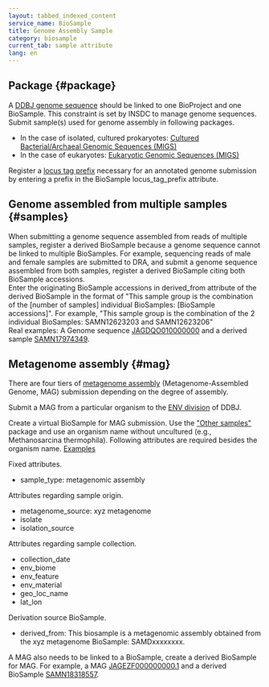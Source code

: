 ```yaml
---
layout: tabbed_indexed_content
service_name: BioSample
title: Genome Assembly Sample
category: biosample
current_tab: sample attribute
lang: en
---
```


## Package {#package}

A [DDBJ genome sequence](/ddbj/mss-e.html) should be linked to one BioProject and one BioSample. This constraint is set by INSDC to manage genome sequences.    
Submit sample(s) used for genome assembly in following packages.
- In the case of isolated, cultured prokaryotes: [Cultured Bacterial/Archaeal Genomic Sequences (MIGS)](/biosample/attribute-e.html)
- In the case of eukaryotes: [Eukaryotic Genomic Sequences (MIGS)](/biosample/attribute-e.html)

Register a [locus tag prefix](/ddbj/locus_tag-e.html) necessary for an annotated genome submission by entering a prefix in the BioSample locus_tag_prefix attribute.

## Genome assembled from multiple samples {#samples}

When submitting a genome sequence assembled from reads of multiple samples, register a derived BioSample because a genome sequence cannot be linked to multiple BioSamples. For example, sequencing reads of male and female samples are submitted to DRA, and submit a genome sequence assembled from both samples, register a derived BioSample citing both BioSample accessions.    
Enter the originating BioSample accessions in derived_from attribute of the derived BioSample in the format of "This sample group is the combination of the [number of samples] individual BioSamples: [BioSample accessions]". For example, "This sample group is the combination of the 2 individual BioSamples: SAMN12623203 and SAMN12623206"    
Real examples: A Genome sequence [JAGDQO010000000](https://www.ncbi.nlm.nih.gov/nuccore/2035211276) and a derived sample [SAMN17974349](https://www.ncbi.nlm.nih.gov/biosample/17974349).

## Metagenome assembly {#mag}

There are four tiers of [metagenome assembly](/ddbj/metagenome-assembly-e.html) (Metagenome-Assembled Genome, MAG) submission depending on the degree of assembly.    

Submit a MAG from a particular organism to the [ENV division](/ddbj/env-e.html) of DDBJ.    

Create a virtual BioSample for MAG submission. Use the ["Other samples"](/biosample/submission-e.html#General_Sample) package and use an organism name without uncultured (e.g., Methanosarcina thermophila). Following attributes are required besides the organism name. [Examples](https://docs.google.com/spreadsheets/d/1VCCuSwvIRfp5-DT8cnvvAwWH4C7wbDFSjHQ_q3f3BII/edit#gid=272411182)

Fixed attributes.
- sample\_type: metagenomic assembly

Attributes regarding sample origin.
- metagenome\_source: xyz metagenome
- isolate
- isolation\_source

Attributes regarding sample collection.
- collection\_date
- env\_biome
- env\_feature
- env\_material
- geo\_loc\_name
- lat\_lon

Derivation source BioSample.
- derived\_from: This biosample is a metagenomic assembly obtained from the xyz metagenome BioSample: SAMDxxxxxxxx.

A MAG also needs to be linked to a BioSample, create a derived BioSample for MAG. For example, a MAG [JAGEZF000000000.1](https://www.ncbi.nlm.nih.gov/nuccore/JAGEZF000000000.1) and a derived BioSample [SAMN18318557](https://www.ncbi.nlm.nih.gov/biosample/SAMN18318557).
